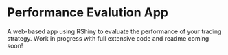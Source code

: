 <h1>Performance Evalution App</h1>

<p> A web-based app using RShiny to evaluate the performance of your trading strategy.
Work in progress with full extensive code and readme coming soon!</p>

